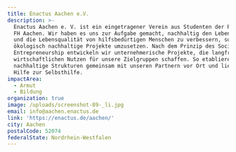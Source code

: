 ```yaml
---
title: Enactus Aachen e.V.
description: >-
  Enactus Aachen e. V. ist ein eingetragener Verein aus Studenten der RWTH und
  FH Aachen. Wir haben es uns zur Aufgabe gemacht, nachhaltig den Lebensstandard
  und die Lebensqualität von hilfsbedürtigen Menschen zu verbessern, sowie
  ökologisch nachhaltige Projekte umzusetzen. Nach dem Prinzip des Social
  Entrepreneurship entwickeln wir unternehmerische Projekte, die langfristig
  wirtschaftlichen Nutzen für unsere Zielgruppen schaffen. So etablieren wir
  nachhaltige Strukturen gemeinsam mit unseren Partnern vor Ort und liefern
  Hilfe zur Selbsthilfe.
impactArea:
  - Armut
  - Bildung
organization: true
image: /uploads/screenshot-89-_li.jpg
email: info@aachen.enactus.de
link: 'https://enactus.de/aachen/'
city: Aachen
postalCode: 52074
federalState: Nordrhein-Westfalen
---
```


